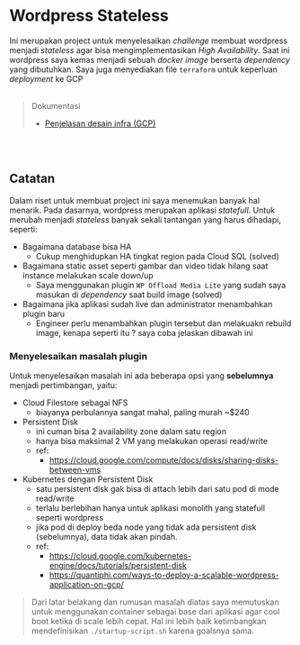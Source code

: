 
# Wordpress Stateless

Ini merupakan project untuk menyelesaikan *challenge* membuat wordpress menjadi *stateless* agar bisa mengimplementasikan *High Availability*. Saat ini wordpress saya kemas menjadi sebuah *docker image* berserta *dependency* yang dibutuhkan. Saya juga menyediakan file `terraform` untuk keperluan *deployment* ke GCP
<br>
<br>
> Dokumentasi
> - [Penjelasan desain infra (GCP)](/catatan/penjelasan_desain.md)

<br>
<br>

## Catatan

Dalam riset untuk membuat project ini saya menemukan banyak hal menarik. Pada dasarnya, wordpress merupakan aplikasi *statefull*. Untuk merubah menjadi *stateless* banyak sekali tantangan yang harus dihadapi, seperti:

- Bagaimana database bisa HA
    - Cukup menghidupkan HA tingkat region pada Cloud SQL (solved)
- Bagaimana static asset seperti gambar dan video tidak hilang saat instance melakukan scale down/up
    - Saya menggunakan plugin `WP Offload Media Lite` yang sudah saya masukan di *dependency* saat build image (solved)
- Bagaimana jika aplikasi sudah live dan administrator menambahkan plugin baru
    - Engineer perlu menambahkan plugin tersebut dan melakuakn rebuild image, kenapa seperti itu ? saya coba jelaskan dibawah ini

### Menyelesaikan masalah plugin

Untuk menyelesaikan masalah ini ada beberapa opsi yang **sebelumnya** menjadi pertimbangan, yaitu:

- Cloud Filestore sebagai NFS
    - biayanya perbulannya sangat mahal, paling murah ~$240
- Persistent Disk
    - ini cuman bisa 2 availability zone dalam satu region
    - hanya bisa maksimal 2 VM yang melakukan operasi read/write
    - ref:
        - https://cloud.google.com/compute/docs/disks/sharing-disks-between-vms
- Kubernetes dengan Persistent Disk
    - satu persistent disk gak bisa di attach lebih dari satu pod di mode read/write
    - terlalu berlebihan hanya untuk aplikasi monolith yang statefull seperti wordpress
    - jika pod di deploy beda node yang tidak ada persistent disk (sebelumnya), data tidak akan pindah.
    - ref: 
        - https://cloud.google.com/kubernetes-engine/docs/tutorials/persistent-disk
        - https://quantiphi.com/ways-to-deploy-a-scalable-wordpress-application-on-gcp/


> Dari latar belakang dan rumusan masalah diatas saya memutuskan untuk menggunakan container sebagai base dari aplikasi agar cool boot ketika di scale lebih cepat. Hal ini lebih baik ketimbangkan mendefinisikan `./startup-script.sh` karena goalsnya sama.